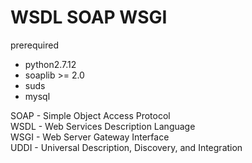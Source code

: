 # WSDL SOAP WSGI
prerequired  
- python2.7.12
- soaplib >= 2.0  
- suds  
- mysql  

SOAP - Simple Object Access Protocol  
WSDL - Web Services Description Language  
WSGI - Web Server Gateway Interface  
UDDI - Universal Description, Discovery, and Integration
